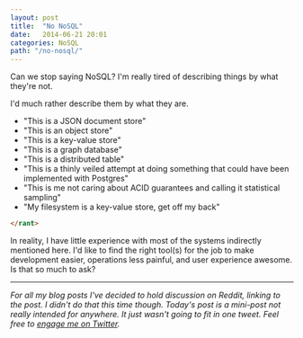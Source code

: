 ```yaml
---
layout: post
title:  "No NoSQL"
date:   2014-06-21 20:01
categories: NoSQL
path: "/no-nosql/"
---
```


Can we stop saying NoSQL? I'm really tired of describing things by what they're not.

I'd much rather describe them by what they are.

* "This is a JSON document store"
* "This is an object store"
* "This is a key-value store"
* "This is a graph database"
* "This is a distributed table"
* "This is a thinly veiled attempt at doing something that could have been implemented with Postgres"
* "This is me not caring about ACID guarantees and calling it statistical sampling"
* "My filesystem is a key-value store, get off my back"

```html
</rant>
```

In reality, I have little experience with most of the systems indirectly mentioned here. I'd like to find the right tool(s) for the job to make development easier, operations less painful, and user experience awesome. Is that so much to ask?

---------

*For all my blog posts I've decided to hold discussion on Reddit, linking to the post. I didn't do that this time though. Today's post is a mini-post not really intended for anywhere. It just wasn't going to fit in one tweet. Feel free to [engage me on Twitter](https://twitter.com/rgbkrk).*
